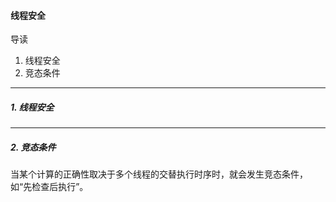#### 线程安全
导读
1. 线程安全
2. 竞态条件


---
##### 1. 线程安全




---
##### 2. 竞态条件
当某个计算的正确性取决于多个线程的交替执行时序时，就会发生竞态条件，如“先检查后执行”。
